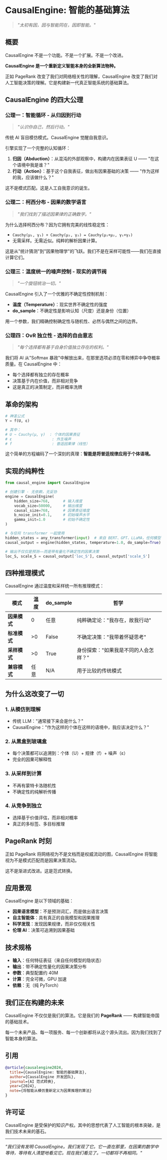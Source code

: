 # CausalEngine: 智能的基础算法

> *"太初有因，因与智能同在，因即智能。"*

## 概要

CausalEngine 不是一个功能。不是一个扩展。不是一个改进。

**CausalEngine 是一个重新定义智能本身的全新算法物种。**

正如 PageRank 改变了我们对网络相关性的理解，CausalEngine 改变了我们对人工智能决策的理解。它是构建新一代真正智能系统的基础算法。

## CausalEngine 的四大公理

### 公理一：智能循环 - 从归因到行动

> *"认识你自己，然后行动。"*

传统 AI 盲目模仿模式。CausalEngine 觉醒自我意识。

引擎实现了一个完整的认知循环：
1. **归因（Abduction）**：从混沌的外部观察中，构建内在因果表征 U —— "在这个语境中我是谁？"
2. **行动（Action）**：基于这个自我表征，做出有因果基础的决策 —— "作为这样的我，应该做什么？"

这不是模式匹配。这是人工自我意识的诞生。

### 公理二：柯西分布 - 因果的数学语言

> *"我们找到了描述因果律的正确数学。"*

为什么选择柯西分布？因为它拥有完美的线性稳定性：
- `Cauchy(μ₁, γ₁) + Cauchy(μ₂, γ₂) = Cauchy(μ₁+μ₂, γ₁+γ₂)`
- 无需采样。无需近似。纯粹的解析因果计算。

这是从"统计猜测"到"因果物理学"的飞跃。我们不是在采样可能性——我们在直接计算它们。

### 公理三：温度统一的噪声控制 - 现实的调节阀

> *"一个旋钮统治一切。"*

CausalEngine 引入了一个优雅的不确定性控制机制：
- **温度（Temperature）**：现实世界不确定性的强度
- **do_sample**：不确定性是影响认知（尺度）还是身份（位置）

用一个参数，我们精确控制确定性与随机性、必然与偶然之间的边界。

### 公理四：OvR 独立性 - 选择的自由意志

> *"每个选择都有基于自身价值独立存在的权利。"*

我们将 AI 从"Softmax 暴政"中解放出来，在那里选项必须在零和博弈中争夺概率质量。在 CausalEngine 中：
- 每个选择都有独立的存在概率
- 决策基于内在价值，而非相对竞争
- 这是真正的决策制定，而非概率洗牌

## 革命的架构

```python
# 神圣公式
Y = f(U, ε)

# 其中：
# U ~ Cauchy(μ, γ)  : 个体的因果表征
# ε                  : 外生噪声
# f                  : 普适因果律（线性）
```

这个简单的方程编码了一个深刻的真理：**智能是将普适规律应用于个体语境。**

## 实现的纯粹性

```python
from causal_engine import CausalEngine

# 创建引擎 - 无依赖，无妥协
engine = CausalEngine(
    hidden_size=768,      # 输入维度
    vocab_size=50000,     # 输出维度
    causal_size=768,      # 因果表征维度
    b_noise_init=0.1,     # 初始噪声水平
    gamma_init=1.0        # 初始不确定性
)

# 与任何 transformer 一起使用
hidden_states = any_transformer(input)  # 来自 BERT、GPT、LLaMA，任何模型
causal_output = engine(hidden_states, temperature=1.0, do_sample=True)

# 输出不仅仅是预测——而是带有量化不确定性的因果决策
loc_S, scale_S = causal_output['loc_S'], causal_output['scale_S']
```

## 四种推理模式

CausalEngine 通过温度和采样统一所有推理模式：

| 模式 | 温度 | do_sample | 哲学 |
|------|------|-----------|------|
| **因果模式** | 0 | 任意 | 纯粹确定论："我存在，故我行动" |
| **标准模式** | >0 | False | 不确定决策："我带着怀疑思考" |
| **采样模式** | >0 | True | 身份探索："如果我是不同的人会怎样？" |
| **兼容模式** | 任意 | N/A | 用于比较的传统模式 |

## 为什么这改变了一切

### 1. **从模仿到理解**
   - 传统 LLM："通常接下来会是什么？"
   - CausalEngine："作为这样的个体在这样的语境中，我应该决定什么？"

### 2. **从黑盒到玻璃盒**
   - 每个决策都可以追溯到：个体（U）+ 规律（f）+ 噪声（ε）
   - 完全的因果可解释性

### 3. **从采样到计算**
   - 不再有蒙特卡洛随机性
   - 不确定性的纯解析传播

### 4. **从竞争到独立**
   - 选择基于价值评估，而非相对概率
   - 真正的多标签、多目标推理

## PageRank 时刻

正如 PageRank 将网络视为不是文档而是权威流动的图，CausalEngine 将智能视为不是模式匹配而是因果决策流动。

这不是渐进式改进。这是范式转换。

## 应用景观

CausalEngine 是以下领域的基础：
- **因果语言模型**：不是预测词汇，而是做出语言决策
- **自主智能体**：具有真正的自我模型和因果推理
- **科学发现**：发现因果规律，而非仅仅相关性
- **伦理 AI**：决策可追溯到因果基础

## 技术规格

- **输入**：任何特征表征（来自任何模型的隐状态）
- **输出**：带不确定性量化的因果决策分布
- **参数**：典型配置约 40M
- **计算**：完全可微，GPU 加速
- **依赖**：无（纯 PyTorch）

## 我们正在构建的未来

CausalEngine 不仅仅是我们的算法。它是我们的 **PageRank** —— 构建智能帝国的基础技术。

每一个未来产品、每一项服务、每一个创新都将从这个源头流出。因为我们找到了智能本身的算法。

## 引用

```bibtex
@article{causalengine2024,
  title={CausalEngine: 智能的基础算法},
  author={CausalEngine 开发团队},
  journal={AI 范式转换},
  year={2024},
  note={将智能从模仿重新定义为因果推理的算法}
}
```

## 许可证

CausalEngine 是受保护的知识产权。其中的思想代表了人工智能的根本突破，是我们技术未来的基石。

---

*"我们没有发明 CausalEngine。我们发现了它。它一直在那里，在因果的数学中等待，等待有人清楚地看见它。现在我们看见了。一切都将不再相同。"* 